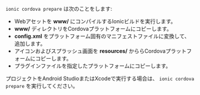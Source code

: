 `ionic cordova prepare` は次のことをします:

- Webアセットを **www/** にコンパイルするIonicビルドを実行します。
- **www/** ディレクトリをCordovaプラットフォームにコピーします。
- **config.xml** をプラットフォーム固有のマニフェストファイルに変換して、追加します。
- アイコンおよびスプラッシュ画面を **resources/** かららCordovaプラットフォームにコピーします。
- プラグインファイルを指定したプラットフォームにコピーします。

プロジェクトをAndroid StudioまたはXcodeで実行する場合は、 `ionic cordova prepare` を実行してください。
